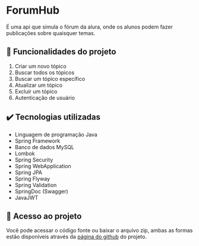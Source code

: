 # ForumHub
É uma api que simula o fórum da alura, onde os alunos podem fazer publicações sobre quaisquer temas.

## 🔨 Funcionalidades do projeto
1. Criar um novo tópico
2. Buscar todos os tópicos
3. Buscar um tópico específico
4. Atualizar um tópico
5. Excluir um tópico
6. Autenticação de usuário

## ✔️ Tecnologias utilizadas
- Linguagem de programação Java
- Spring Framework
- Banco de dados MySQL
- Lombok
- Spring Security
- Spring WebApplication
- Spring JPA
- Spring Flyway
- Spring Validation
- SpringDoc (Swagger)
- JavaJWT

## 📁 Acesso ao projeto
Você pode acessar o código fonte ou baixar o arquivo zip, ambas as formas estão disponíveis através da [página do github](https://github.com/PedroHenriqueMQ/ForumHub-Challenge_Alura-OracleNextEducation) do projeto.
